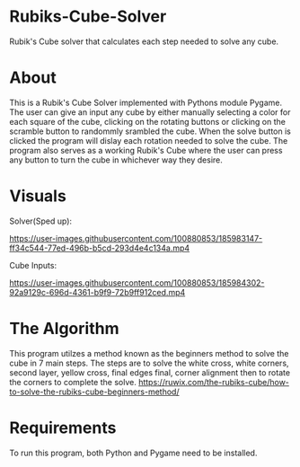 # Rubiks-Cube-Solver
Rubik's Cube solver that calculates each step needed to solve any cube. 
# About
This is a Rubik's Cube Solver implemented with Pythons module Pygame. The user can give an input any cube by either manually selecting a color for each square of the cube, clicking on the rotating buttons or clicking on the scramble button to randommly srambled the cube. When the solve button is clicked the program will dislay each rotation needed to solve the cube. The program also serves as a working Rubik's Cube where the user can press any button to turn the cube in whichever way they desire. 
# Visuals
Solver(Sped up):

https://user-images.githubusercontent.com/100880853/185983147-ff34c544-77ed-496b-b5cd-293d4e4c134a.mp4

Cube Inputs: 

https://user-images.githubusercontent.com/100880853/185984302-92a9129c-696d-4361-b9f9-72b9ff912ced.mp4

# The Algorithm 
This program utilzes a method known as the beginners method to solve the cube in 7 main steps. The steps are to solve the white cross, white corners, second layer, yellow cross, final edges final, corner alignment then to rotate the corners to complete the solve. https://ruwix.com/the-rubiks-cube/how-to-solve-the-rubiks-cube-beginners-method/

# Requirements 
To run this program, both Python and Pygame need to be installed.


